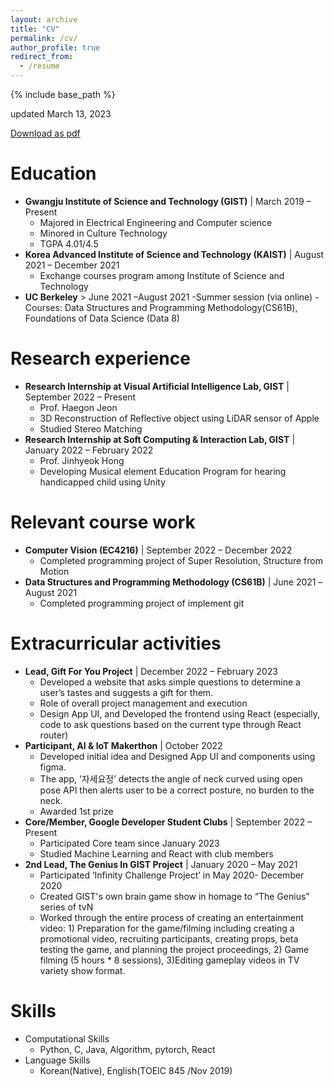 ```yaml
---
layout: archive
title: "CV"
permalink: /cv/
author_profile: true
redirect_from:
  - /resume
---
```


{% include base_path %}

updated March 13, 2023

[Download as pdf](https://drive.google.com/file/d/1daOO3ktFg0obuDwUzrUUfFm5HvgzLe9v/view?usp=sharing)

Education
======
* **Gwangju Institute of Science and Technology (GIST)**    \| March 2019 – Present
  - Majored in Electrical Engineering and Computer science
  - Minored in Culture Technology
  - TGPA 4.01/4.5
* **Korea Advanced Institute of Science and Technology (KAIST)**    \| August 2021 – December 2021
  - Exchange courses program among Institute of Science and Technology
* **UC Berkeley**   > June 2021 –August 2021
  -Summer session (via online)
  -Courses: Data Structures and Programming Methodology(CS61B), Foundations of Data Science (Data 8)

Research experience
======
* **Research Internship at Visual Artificial Intelligence Lab, GIST**   \| September 2022 – Present
  - Prof. Haegon Jeon
  - 3D Reconstruction of Reflective object using LiDAR sensor of Apple
  - Studied Stereo Matching
* **Research Internship at Soft Computing & Interaction Lab, GIST**   \| January 2022 – February 2022
  - Prof. Jinhyeok Hong
  - Developing Musical element Education Program for hearing handicapped child using Unity

Relevant course work
======
- **Computer Vision (EC4216)**    \| September 2022 – December 2022
  - Completed programming project of Super Resolution, Structure from Motion
- **Data Structures and Programming Methodology (CS61B)**   \| June 2021 –August 2021
  - Completed programming project of implement git

Extracurricular activities
======
- **Lead, Gift For You Project**    \| December 2022 – February 2023
  - Developed a website that asks simple questions to determine a user’s tastes and suggests a gift for them.
  - Role of overall project management and execution
  - Design App UI, and Developed the frontend using React (especially, code to ask questions based on the current type through React router)
- **Participant, AI & IoT Makerthon**   \| October 2022
  - Developed initial idea and Designed App UI and components using figma.
  - The app, ‘자세요정’ detects the angle of neck curved using open pose API then alerts user to be a correct posture, no burden to the neck.
  - Awarded 1st prize
- **Core/Member, Google Developer Student Clubs**   \| September 2022 – Present
  - Participated Core team since January 2023
  - Studied Machine Learning and React with club members
- **2nd Lead, The Genius In GIST Project**    \| January 2020 – May 2021
  - Participated ‘Infinity Challenge Project’ in May 2020- December 2020
  - Created GIST's own brain game show in homage to “The Genius” series of tvN
  - Worked through the entire process of creating an entertainment video: 1) Preparation for the game/filming including creating a promotional video, recruiting participants, creating props, beta testing the game, and planning the project proceedings, 2) Game filming (5 hours * 8 sessions), 3)Editing gameplay videos in TV variety show format.

Skills
======
* Computational Skills
  - Python, C, Java, Algorithm, pytorch, React
* Language Skills
  - Korean(Native), English(TOEIC 845 /Nov 2019)

<!-- Teaching
======
  <ul>{% for post in site.teaching %}
    {% include archive-single-cv.html %}
  {% endfor %}</ul>
  
Service and leadership
======
* Currently signed in to 43 different slack teams
 -->
